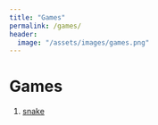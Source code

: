 ```yaml
---
title: "Games"
permalink: /games/
header:
  image: "/assets/images/games.png"
---
```


# Games

1. [snake](https://modokemdev.com/snake/)
